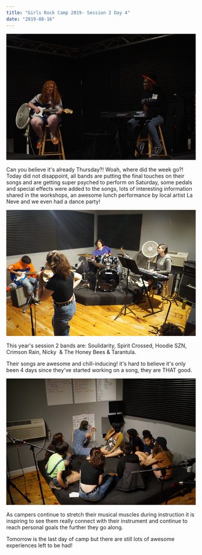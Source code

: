 ```yaml
---
title: "Girls Rock Camp 2019- Session 2 Day 4"
date: "2019-08-16"
---
```


![](images/48528148446_5684d3a189_z.jpg)

Can you believe it's already Thursday?! Woah, where did the week go?! Today did not disappoint, all bands are putting the final touches on their songs and are getting super psyched to perform on Saturday, some pedals and special effects were added to the songs, lots of interesting information shared in the workshops, an awesome lunch performance by local artist La Neve and we even had a dance party!

![](images/48528293952_46c6dc5bf5_z-1.jpg)

This year's session 2 bands are: Soulidarity, Spirit Crossed, Hoodie SZN, Crimson Rain, Nicky  & The Honey Bees & Tarantula.

Their songs are awesome and chill-inducing! it's hard to believe it's only been 4 days since they've started working on a song, they are THAT good.

![](images/48528313082_8cca527f2d_z.jpg)

As campers continue to stretch their musical muscles during instruction it is inspiring to see them really connect with their instrument and continue to reach personal goals the further they go along.

Tomorrow is the last day of camp but there are still lots of awesome experiences left to be had!
